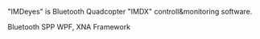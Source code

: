"IMDeyes" is Bluetooth Quadcopter "IMDX" controll&monitoring software.

Bluetooth SPP
WPF, XNA Framework
